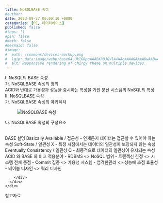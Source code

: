 ```yaml
---
title: NoSQLBASE 속성
#author: 
date: 2023-09-27 00:00:10 +0800
categories: [PE, 데이터베이스]
published: false
#tags: []
#pin: false
#math: false
#mermaid: false
#image:
#  path: /commons/devices-mockup.png
#  lqip: data:image/webp;base64,UklGRpoAAABXRUJQVlA4WAoAAAAQAAAADwAABwAAQUxQSDIAAAARL0AmbZurmr57yyIiqE8oiG0bejIYEQTgqiDA9vqnsUSI6H+oAERp2HZ65qP/VIAWAFZQOCBCAAAA8AEAnQEqEAAIAAVAfCWkAALp8sF8rgRgAP7o9FDvMCkMde9PK7euH5M1m6VWoDXf2FkP3BqV0ZYbO6NA/VFIAAAA
#  alt: Responsive rendering of Chirpy theme on multiple devices.
---
```


<div class="post-wrap">
  <div class="para">
    <div class="para-title">
      I. NoSQL의 BASE 속성
    </div>
    <div class="para-cntnt">
      <div class="para">
        <div class="para-title">
          가. NoSQLBASE 속성의 정의
        </div>
        <div class="para-cntnt">
            ACID와 반대로 가용성과 성능을 중시하는 특성을 가진 분산 시스템의 NoSQL의 특성
        </div>
      </div>
    </div>
  </div>
  
  <div class="para">
    <div class="para-title">
      II. NoSQLBASE 속성
    </div>
    <div class="para-cntnt">
      <div class="para">
        <div class="para-title">
          가. NoSQLBASE 속성의 아키텍처
        </div>
        <div class="para-cntnt">
          <figure class="post-figure">
            <img src="/assets/img/posts/NoSQLBASE-속성.png" alt="NoSQLBASE 속성">
<!--            <figcaption>Source: Unveiling the Metaverse: Exploring Emerging Trends, Multifaceted Perspectives, and Future Challenges</figcaption>-->
          </figure>
        </div>
      </div>
      <div class="para">
        <div class="para-title">
          나. NoSQLBASE 속성의 구성요소
        </div>
        <div class="para-cntnt">
          <table class="post-table">
          </table>
          BASE 설명
  Basically Available / 접근성 - 언제든지 데이터는 접근할 수 있어야 하는 속성
  Soft-State / 일관성 X - 특정 시점에서는 데이터의 일관성이 보장되지 않는 속성
  Eventually Consistency / 일관성 O - 최종적으로 데이터의 일관성이 유지되는 속성
ACID 와 BASE 의 비교
  적용분야 - RDBMS &lt;&gt; NoSQL
  범위 - 트랜젝션 한정 &lt;&gt; 시스템 전체
  중점 - Commit 집중 &lt;&gt; 가용성
  시스템 - 엄격한관리 &lt;&gt; 성능에 초점
  효율성 - 테이블 디자인 &lt;&gt; 쿼리 디자인

        </div>
      </div>
    </div>
  </div>

  <div class="refr-wrap">
    <div class="refr-title">
        참고자료
    </div>
    <ol class="refr-list">
    <!--    <li>(나현식, 최대선) <a target="_blank" href="https://scienceon.kisti.re.kr/commons/util/originalView.do?cn=JAKO202225948430499&oCn=JAKO202225948430499&dbt=JAKO&journal=NJOU00291864">메타버스 보안 위협 요소 및 대응 방안 검토</a></li>-->
    <!--    <li>(M. Uddin, S. Manickam, H. Ullah, M. Obaidat and A. Dandoush) <a target="_blank" href="https://ieeexplore.ieee.org/abstract/document/10138386">Unveiling the Metaverse: Exploring Emerging Trends, Multifaceted Perspectives, and Future Challenges</a></li>-->
    </ol>
  </div>
</div>
